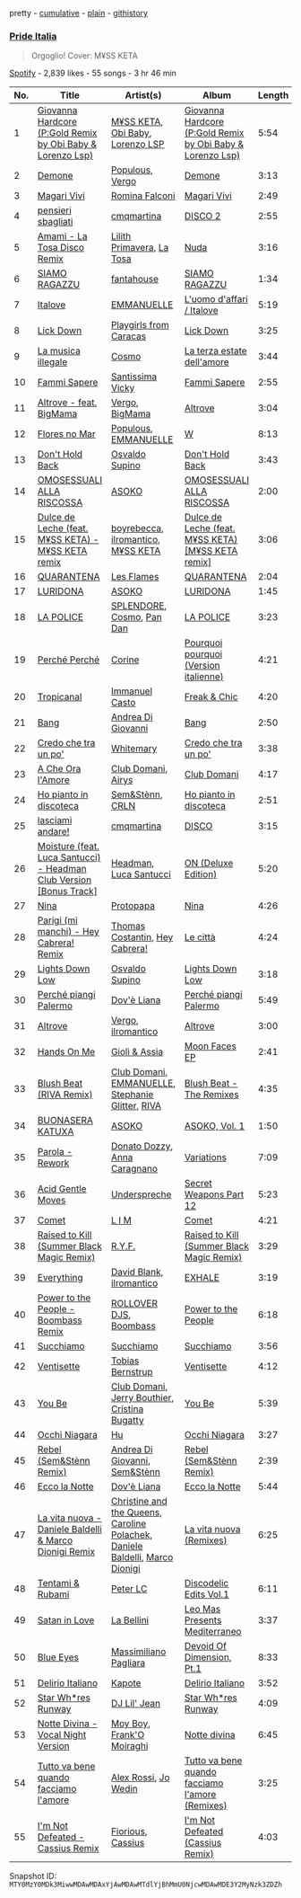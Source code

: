 pretty - [cumulative](/playlists/cumulative/37i9dQZF1DXbj3m6LiQbmy.md) - [plain](/playlists/plain/37i9dQZF1DXbj3m6LiQbmy) - [githistory](https://github.githistory.xyz/mackorone/spotify-playlist-archive/blob/main/playlists/plain/37i9dQZF1DXbj3m6LiQbmy)

### [Pride Italia](https://open.spotify.com/playlist/37i9dQZF1DXbj3m6LiQbmy)

> Orgoglio! Cover: M¥SS KETA

[Spotify](https://open.spotify.com/user/spotify) - 2,839 likes - 55 songs - 3 hr 46 min

| No. | Title | Artist(s) | Album | Length |
|---|---|---|---|---|
| 1 | [Giovanna Hardcore \(P:Gold Remix by Obi Baby & Lorenzo Lsp\)](https://open.spotify.com/track/313f54gz797kJ6Cr7hKszt) | [M¥SS KETA](https://open.spotify.com/artist/594PwrFy2mmLueuUwUgoCM), [Obi Baby](https://open.spotify.com/artist/2N6ycpKKVOBashcsykeFIm), [Lorenzo LSP](https://open.spotify.com/artist/3FrxwQZ9a63FthLgFFowOT) | [Giovanna Hardcore \(P:Gold Remix by Obi Baby & Lorenzo Lsp\)](https://open.spotify.com/album/6Yu9S6msBjiFwLOKKFqBef) | 5:54 |
| 2 | [Demone](https://open.spotify.com/track/3H3qKnJ2ZT6S5JLV6rd8jy) | [Populous](https://open.spotify.com/artist/5Uy8Skuxzxf38jMDTndKIU), [Vergo](https://open.spotify.com/artist/7fsXUIISzDuylzbl7ogr9y) | [Demone](https://open.spotify.com/album/2TbL35XOKzslkdFLhbM7aW) | 3:13 |
| 3 | [Magari Vivi](https://open.spotify.com/track/0yPWp3eBcoREfTTU4U1QwC) | [Romina Falconi](https://open.spotify.com/artist/7miQC7MI2Hne4f41KiPi1K) | [Magari Vivi](https://open.spotify.com/album/6oTqwvC6XLtQCcGqpqhdKK) | 2:49 |
| 4 | [pensieri sbagliati](https://open.spotify.com/track/7M0FIW15udOyzZwZz2Anqd) | [cmqmartina](https://open.spotify.com/artist/3t7NdpIbIprOtDChVJ94DP) | [DISCO 2](https://open.spotify.com/album/09mCErmqw632szFpDPrvn0) | 2:55 |
| 5 | [Amami \- La Tosa Disco Remix](https://open.spotify.com/track/17x9hPgr15m3Sfvj2rZjf8) | [Lilith Primavera](https://open.spotify.com/artist/5rEatTNJ4Wg968RKZeE019), [La Tosa](https://open.spotify.com/artist/4ewa6gzbDQiCfDgjVpOGYl) | [Nuda](https://open.spotify.com/album/5q3Qt3eOUcVfSxeeWrVIHs) | 3:16 |
| 6 | [SIAMO RAGAZZU](https://open.spotify.com/track/7FluC0cEpmpyWEAlXMbrCT) | [fantahouse](https://open.spotify.com/artist/4KpMCwaKuRFMJ9wtf9gujd) | [SIAMO RAGAZZU](https://open.spotify.com/album/0SM2IfzvxEGCQGqq8ort9o) | 1:34 |
| 7 | [Italove](https://open.spotify.com/track/2upjPXCYscwhOgazz6Remz) | [EMMANUELLE](https://open.spotify.com/artist/1C2Gz0VQuVWtaLWd54ujI5) | [L'uomo d'affari / Italove](https://open.spotify.com/album/6g6DHknco9iNEvZn47eK8P) | 5:19 |
| 8 | [Lick Down](https://open.spotify.com/track/1oGoUrWkVQRGEDTUi89ml1) | [Playgirls from Caracas](https://open.spotify.com/artist/2DtlP0AAGRMHdesTux8mu9) | [Lick Down](https://open.spotify.com/album/75rbIzYrEKOOvpKmVRA8gR) | 3:25 |
| 9 | [La musica illegale](https://open.spotify.com/track/1NWBuL5RKNJpsdN56inHKr) | [Cosmo](https://open.spotify.com/artist/09LxneoTmRpuN3Jp8Ut4EX) | [La terza estate dell'amore](https://open.spotify.com/album/7ePIYYUhWiw1bPKPj31DCa) | 3:44 |
| 10 | [Fammi Sapere](https://open.spotify.com/track/5lim6ILbLLRo2klC4C3JhJ) | [Santissima Vicky](https://open.spotify.com/artist/1SVjhg7V450B2W9zcn9dZY) | [Fammi Sapere](https://open.spotify.com/album/5BLc0gWZEp3CQvyEpSO5p0) | 2:55 |
| 11 | [Altrove \- feat\. BigMama](https://open.spotify.com/track/0s9EKoTRcWx9cIZmPXKqoW) | [Vergo](https://open.spotify.com/artist/7fsXUIISzDuylzbl7ogr9y), [BigMama](https://open.spotify.com/artist/5A0upF7YOXwWW0R5EuahcF) | [Altrove](https://open.spotify.com/album/6WHJYGk8VjUTpH2M7dPsdE) | 3:04 |
| 12 | [Flores no Mar](https://open.spotify.com/track/7eNSgICl11uh6hzLfDXV6d) | [Populous](https://open.spotify.com/artist/5Uy8Skuxzxf38jMDTndKIU), [EMMANUELLE](https://open.spotify.com/artist/1C2Gz0VQuVWtaLWd54ujI5) | [W](https://open.spotify.com/album/6QW0AjRzQmHoUxwT570bJX) | 8:13 |
| 13 | [Don't Hold Back](https://open.spotify.com/track/5bFYFeG8PWkUr4z3561aAH) | [Osvaldo Supino](https://open.spotify.com/artist/2TBG5SJEZQDtdDAfHB2Xyj) | [Don't Hold Back](https://open.spotify.com/album/4GMHdkSjnkKrj5BqfhCG9x) | 3:43 |
| 14 | [OMOSESSUALI ALLA RISCOSSA](https://open.spotify.com/track/1v9YuSBptyHZdLa1ddpDc5) | [ASOKO](https://open.spotify.com/artist/2KOljewrNvd3LCI2NaMj4Y) | [OMOSESSUALI ALLA RISCOSSA](https://open.spotify.com/album/6dJFHO7urtQsmJh1pJMUPe) | 2:00 |
| 15 | [Dulce de Leche \(feat\. M¥SS KETA\) \- M¥SS KETA remix](https://open.spotify.com/track/7InqoJTGsQE8Dv3VflTrjJ) | [boyrebecca](https://open.spotify.com/artist/5ND8OakLNsL3ifDW9yd1Jo), [ilromantico](https://open.spotify.com/artist/2sr0qRaLGhipr4ATCjpjCh), [M¥SS KETA](https://open.spotify.com/artist/594PwrFy2mmLueuUwUgoCM) | [Dulce de Leche \(feat\. M¥SS KETA\) \[M¥SS KETA remix\]](https://open.spotify.com/album/0y74kLDhdlHH850w5F5Rla) | 3:06 |
| 16 | [QUARANTENA](https://open.spotify.com/track/6b4CqGP4pv76ZZJWmunlwE) | [Les Flames](https://open.spotify.com/artist/65KmzmTGpvMwBrQ5UMioxP) | [QUARANTENA](https://open.spotify.com/album/2kgUogZAbvjnoKPcuXhEHS) | 2:04 |
| 17 | [LURIDONA](https://open.spotify.com/track/5jk0Jko1G8b9ZtiN7rOBhM) | [ASOKO](https://open.spotify.com/artist/2KOljewrNvd3LCI2NaMj4Y) | [LURIDONA](https://open.spotify.com/album/1HKWCTcbfRowpc9N6r2sSc) | 1:45 |
| 18 | [LA POLICE](https://open.spotify.com/track/1cTi2HkrcMPbyVoqzNUqwr) | [SPLENDORE](https://open.spotify.com/artist/0WeNBS6jjzTYWe3eywkuuq), [Cosmo](https://open.spotify.com/artist/09LxneoTmRpuN3Jp8Ut4EX), [Pan Dan](https://open.spotify.com/artist/4vfG2njRnPeOTEq3OpW3T6) | [LA POLICE](https://open.spotify.com/album/1wwK4u12VfUgXNsXUjE2km) | 3:23 |
| 19 | [Perché Perché](https://open.spotify.com/track/3OKX9dzbRN5A00CSYwskmw) | [Corine](https://open.spotify.com/artist/6vs7gfG3OVDyBiY7loLsyQ) | [Pourquoi pourquoi \(Version italienne\)](https://open.spotify.com/album/1SrQyM6ncymRhN0UvTG0jI) | 4:21 |
| 20 | [Tropicanal](https://open.spotify.com/track/63NuCcaxGfsgHssX8M0xkn) | [Immanuel Casto](https://open.spotify.com/artist/2zG5ycak5H5A12ypISC39F) | [Freak & Chic](https://open.spotify.com/album/0a5LE8ZiJ9TVEjEUt9hWwp) | 4:20 |
| 21 | [Bang](https://open.spotify.com/track/7gbtsFZWeMQLGYA6zwMfY2) | [Andrea Di Giovanni](https://open.spotify.com/artist/6LgSivOZVfHs4mY4TYobQa) | [Bang](https://open.spotify.com/album/1jumWWMXzGF6WbHwDm6Of2) | 2:50 |
| 22 | [Credo che tra un po'](https://open.spotify.com/track/44rkvJd0ooTjet7uKM1q8t) | [Whitemary](https://open.spotify.com/artist/5bfb49rPCcTFUqn6SVX8nt) | [Credo che tra un po'](https://open.spotify.com/album/2roW0PmPr5vCIugdGX9kpF) | 3:38 |
| 23 | [A Che Ora l'Amore](https://open.spotify.com/track/3sdaPhbnFsgaH0baQeiXaJ) | [Club Domani](https://open.spotify.com/artist/0uZI4sqpl7jJQ19T7dcsM8), [Airys](https://open.spotify.com/artist/2yB8B2iuGUq3Uj1itIAaDc) | [Club Domani](https://open.spotify.com/album/4XqgviyTowdiw6Q9z67kzL) | 4:17 |
| 24 | [Ho pianto in discoteca](https://open.spotify.com/track/5wvVbN2nYosTemhRiIlJ1K) | [Sem&Stènn](https://open.spotify.com/artist/4urS4ezvKDRW6o0XQeRve5), [CRLN](https://open.spotify.com/artist/4Gmkm3PIIdBZkSMlIdsMwZ) | [Ho pianto in discoteca](https://open.spotify.com/album/24JZfKM6ETpX1RkL4eiR7m) | 2:51 |
| 25 | [lasciami andare!](https://open.spotify.com/track/3271XiQoOnVW3TzJhTvO8N) | [cmqmartina](https://open.spotify.com/artist/3t7NdpIbIprOtDChVJ94DP) | [DISCO](https://open.spotify.com/album/39lr2aBjqcX5zdjWOWiSlO) | 3:15 |
| 26 | [Moisture \(feat\. Luca Santucci\) \- Headman Club Version \[Bonus Track\]](https://open.spotify.com/track/2c47507B0oE6uGP0nKbv2c) | [Headman](https://open.spotify.com/artist/4N27gbr3lsECGMfz8RVv64), [Luca Santucci](https://open.spotify.com/artist/0EEJrs1V9J59T6VGTPqqWI) | [ON \(Deluxe Edition\)](https://open.spotify.com/album/7ugDGtuJ346gPQaFVxcZrb) | 5:20 |
| 27 | [Nina](https://open.spotify.com/track/0ZyFLIVC67EX1qumbhDAcd) | [Protopapa](https://open.spotify.com/artist/1jytK5ClI5ABX2Zgd7HQ54) | [Nina](https://open.spotify.com/album/4hhPeBtIO3Dkx1ViPvrm3K) | 4:26 |
| 28 | [Parigi \(mi manchi\) \- Hey Cabrera! Remix](https://open.spotify.com/track/4yDG7Q9kemM7LS2AfxcFs9) | [Thomas Costantin](https://open.spotify.com/artist/0WKjXc8BCwyL9ds9cNRlWW), [Hey Cabrera!](https://open.spotify.com/artist/5jDaczIoNB0UAsvNWyYFrf) | [Le città](https://open.spotify.com/album/6VCWcupYXk4UdIeXJNjC07) | 4:24 |
| 29 | [Lights Down Low](https://open.spotify.com/track/7KcYOID0yLOTK9Zzk22orw) | [Osvaldo Supino](https://open.spotify.com/artist/2TBG5SJEZQDtdDAfHB2Xyj) | [Lights Down Low](https://open.spotify.com/album/6oroiCK7V2vbl5pCt4U9gI) | 3:18 |
| 30 | [Perché piangi Palermo](https://open.spotify.com/track/5akutvcrcoQwAc5EW8fTXo) | [Dov'è Liana](https://open.spotify.com/artist/0iZfB56PLEsG9T03C2hjhK) | [Perché piangi Palermo](https://open.spotify.com/album/5EIsaz5fXXV0gG8UdPTDey) | 5:49 |
| 31 | [Altrove](https://open.spotify.com/track/4qpKorDMRqWAi8IsN1MO4k) | [Vergo](https://open.spotify.com/artist/7fsXUIISzDuylzbl7ogr9y), [ilromantico](https://open.spotify.com/artist/2sr0qRaLGhipr4ATCjpjCh) | [Altrove](https://open.spotify.com/album/1dI9d5dlGm2gbRTO4fGqD8) | 3:00 |
| 32 | [Hands On Me](https://open.spotify.com/track/0HUiEOHqH9gPbuCWDVvZ7u) | [Giolì & Assia](https://open.spotify.com/artist/6mM9a86Nrw0y7f9MaJGbpU) | [Moon Faces EP](https://open.spotify.com/album/55bGD2IkUYPSALh6TySzjy) | 2:41 |
| 33 | [Blush Beat \(RIVA Remix\)](https://open.spotify.com/track/1hWX30XcjA9AxOQpbI8Vmy) | [Club Domani](https://open.spotify.com/artist/0uZI4sqpl7jJQ19T7dcsM8), [EMMANUELLE](https://open.spotify.com/artist/1C2Gz0VQuVWtaLWd54ujI5), [Stephanie Glitter](https://open.spotify.com/artist/5BDKqi6ps6jHrpvY8wL1MI), [RIVA](https://open.spotify.com/artist/2XDxxRIdkv0BotNB3Pd9uS) | [Blush Beat \- The Remixes](https://open.spotify.com/album/6PnzeNea8JTfMSNYRWfOYg) | 4:35 |
| 34 | [BUONASERA KATUXA](https://open.spotify.com/track/4vwq05nYEihZSsUutticOi) | [ASOKO](https://open.spotify.com/artist/2KOljewrNvd3LCI2NaMj4Y) | [ASOKO, Vol\. 1](https://open.spotify.com/album/3aE5XAAjsQxdTiyncxy3S7) | 1:50 |
| 35 | [Parola \- Rework](https://open.spotify.com/track/0GQZojX9G6n6YADImDzYW4) | [Donato Dozzy](https://open.spotify.com/artist/2LmP2eHIAmprDBQfi4jiBC), [Anna Caragnano](https://open.spotify.com/artist/29MmyntTLNqDaII5ysLgJZ) | [Variations](https://open.spotify.com/album/2nxvM7BXWZqeqkMO3e2zck) | 7:09 |
| 36 | [Acid Gentle Moves](https://open.spotify.com/track/79PMfyJVpmvhRjVqlEQQNB) | [Underspreche](https://open.spotify.com/artist/27APxtslZbXwYbuMxVLltm) | [Secret Weapons Part 12](https://open.spotify.com/album/3aN2y7POprvpyRmxOR1hzD) | 5:23 |
| 37 | [Comet](https://open.spotify.com/track/2706bJ1IBduQztEVAMKOST) | [L I M](https://open.spotify.com/artist/6TGrYfNonLf6yO3RGiM4EF) | [Comet](https://open.spotify.com/album/0KXgKVlIfLxHni3HT4iqQr) | 4:21 |
| 38 | [Raised to Kill \(Summer Black Magic Remix\)](https://open.spotify.com/track/5ccFuKLIgBU7mooTIC7LrJ) | [R.Y.F.](https://open.spotify.com/artist/6KvSMX9OVVJxn6mfCXbAOe) | [Raised to Kill \(Summer Black Magic Remix\)](https://open.spotify.com/album/4vnWpGY8PrWC4wwP8HtU2g) | 3:29 |
| 39 | [Everything](https://open.spotify.com/track/1rLTQU5BoWukljTqDMnONZ) | [David Blank](https://open.spotify.com/artist/21s8IBxSQOOZQKjW6oNgQ6), [ilromantico](https://open.spotify.com/artist/2sr0qRaLGhipr4ATCjpjCh) | [EXHALE](https://open.spotify.com/album/6r2uS8RBQnDVhZLSbtzJcL) | 3:19 |
| 40 | [Power to the People \- Boombass Remix](https://open.spotify.com/track/5KI0TuNNQCPVQW7aaMB1EU) | [ROLLOVER DJS](https://open.spotify.com/artist/22XVOdZpIHdrMdyPnGAquF), [Boombass](https://open.spotify.com/artist/3EddlMzXk28s8fElHCfi6f) | [Power to the People](https://open.spotify.com/album/3RKkCUYEHlvyp1cQVAtx3t) | 6:18 |
| 41 | [Succhiamo](https://open.spotify.com/track/3Urbo9F8yQPUxhxR1vXFNx) | [Succhiamo](https://open.spotify.com/artist/7mATZtVmJSf9YKZgPu6M4k) | [Succhiamo](https://open.spotify.com/album/02QLVdx9zmqt23hBD6kYg2) | 3:56 |
| 42 | [Ventisette](https://open.spotify.com/track/4adBEEIG70VpXcrcvxXpx0) | [Tobias Bernstrup](https://open.spotify.com/artist/7qMxLMZgfIeZloY2EjWiPt) | [Ventisette](https://open.spotify.com/album/3Xiger5Mk34brTi8l80mAp) | 4:12 |
| 43 | [You Be](https://open.spotify.com/track/79cBivPnoqZt3w7peRRyNl) | [Club Domani](https://open.spotify.com/artist/0uZI4sqpl7jJQ19T7dcsM8), [Jerry Bouthier](https://open.spotify.com/artist/0odCQ1NOW9JfbEKDE2FaAb), [Cristina Bugatty](https://open.spotify.com/artist/04T2arZOVbRRfJVOlrwPDi) | [You Be](https://open.spotify.com/album/4mwmk3D6vj2PEk4ITWODen) | 5:39 |
| 44 | [Occhi Niagara](https://open.spotify.com/track/6FAt6ZLFlPpjg26N5vZcIJ) | [Hu](https://open.spotify.com/artist/1XZA7vX3UDejpAFJtywlL6) | [Occhi Niagara](https://open.spotify.com/album/5e4Ja9BU1I6flN0insmf1y) | 3:27 |
| 45 | [Rebel \(Sem&Stènn Remix\)](https://open.spotify.com/track/3K0NohCbTsh53i6cnj2x07) | [Andrea Di Giovanni](https://open.spotify.com/artist/6LgSivOZVfHs4mY4TYobQa), [Sem&Stènn](https://open.spotify.com/artist/4urS4ezvKDRW6o0XQeRve5) | [Rebel \(Sem&Stènn Remix\)](https://open.spotify.com/album/70dxR8oMAQPMMmy4BCSUWm) | 2:39 |
| 46 | [Ecco la Notte](https://open.spotify.com/track/07NTvJ2DpPtQ23qTu1YWOq) | [Dov'è Liana](https://open.spotify.com/artist/0iZfB56PLEsG9T03C2hjhK) | [Ecco la Notte](https://open.spotify.com/album/3KvGybqvwIKaGSSUGefaZ0) | 5:44 |
| 47 | [La vita nuova \- Daniele Baldelli & Marco Dionigi Remix](https://open.spotify.com/track/74U9pNsCSdKGwvDIKbG4FO) | [Christine and the Queens](https://open.spotify.com/artist/04vj3iPUiVh5melWr0w3xT), [Caroline Polachek](https://open.spotify.com/artist/4Ge8xMJNwt6EEXOzVXju9a), [Daniele Baldelli](https://open.spotify.com/artist/3NZuWa2TqpeGPWGISzX8E7), [Marco Dionigi](https://open.spotify.com/artist/4pUlhZQZrakwDmAbKNIb19) | [La vita nuova \(Remixes\)](https://open.spotify.com/album/0niVkAtTbU8eq1zpy3HzcT) | 6:25 |
| 48 | [Tentami & Rubami](https://open.spotify.com/track/1e22pleH4nPfOZwZMl2xFy) | [Peter LC](https://open.spotify.com/artist/0suFn6dKQlrirLWDJrDRG8) | [Discodelic Edits Vol.1](https://open.spotify.com/album/0KSk4F1DUoj7u6I3lhoG9e) | 6:11 |
| 49 | [Satan in Love](https://open.spotify.com/track/1KHd59vO76FGzZRGfIcCM9) | [La Bellini](https://open.spotify.com/artist/5V0lyYjjzDpHAJGmS7ZSmB) | [Leo Mas Presents Mediterraneo](https://open.spotify.com/album/76IfmQ5z8bxLXTBQwcDUcp) | 3:37 |
| 50 | [Blue Eyes](https://open.spotify.com/track/7fVmuHYUd7L3aaANhzhkvr) | [Massimiliano Pagliara](https://open.spotify.com/artist/6rr6POhpIL25CJFS3o3Dym) | [Devoid Of Dimension, Pt.1](https://open.spotify.com/album/4zokk2khHfb9tEuBBnYI5Y) | 8:33 |
| 51 | [Delirio Italiano](https://open.spotify.com/track/5kir7rtYilOrOBCVIMMKRf) | [Kapote](https://open.spotify.com/artist/3sySIHNL0hqR7eOlm3LNTH) | [Delirio Italiano](https://open.spotify.com/album/3t7vWxTyGnnkGTF5cI1Mw7) | 3:52 |
| 52 | [Star Wh\*res Runway](https://open.spotify.com/track/5irByxVBTOngIlgk0FPhwA) | [DJ Lil' Jean](https://open.spotify.com/artist/5M5a14CQjm5XWYdkzMgcIv) | [Star Wh\*res Runway](https://open.spotify.com/album/5kiAqGNI8GYfpXOuQPkOMg) | 4:09 |
| 53 | [Notte Divina \- Vocal Night Version](https://open.spotify.com/track/6hqM6PuQ7kENdOC1qLLXWr) | [Moy Boy](https://open.spotify.com/artist/0TJfVmdYJVP8pt2nFPtFms), [Frank'O Moiraghi](https://open.spotify.com/artist/4eHnEMdLNXd1HaZZrcnFRI) | [Notte divina](https://open.spotify.com/album/5bD4FUyTkm2PKNmeJrXkI8) | 6:45 |
| 54 | [Tutto va bene quando facciamo l'amore](https://open.spotify.com/track/2XtLmRzZSkNOXGRPgae8MA) | [Alex Rossi](https://open.spotify.com/artist/080yEA10cGjDwnuXHFy1SU), [Jo Wedin](https://open.spotify.com/artist/1uxYQkewWEjKxKtmTukyKB) | [Tutto va bene quando facciamo l'amore \(Remixes\)](https://open.spotify.com/album/4jnSxvi6GEjXFPGXUly9vj) | 3:25 |
| 55 | [I'm Not Defeated \- Cassius Remix](https://open.spotify.com/track/7iJZ0ADQhYIyk6c63mAzMY) | [Fiorious](https://open.spotify.com/artist/3pKgTa7RsVMksNX7ikwmor), [Cassius](https://open.spotify.com/artist/4sf3QZW8a3xZ14IGsOAzoy) | [I'm Not Defeated \(Cassius Remix\)](https://open.spotify.com/album/5QiCs86yEbzpc0ZrkbTMKY) | 4:03 |

Snapshot ID: `MTY0MzY0MDk3MiwwMDAwMDAxYjAwMDAwMTdlYjBhMmU0NjcwMDAwMDE3Y2MyNzk3ZDZh`